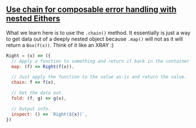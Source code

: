 ## [Use chain for composable error handling with nested Eithers](https://egghead.io/lessons/javascript-composable-error-handling-with-either)

What we learn here is to use the `.chain()` method. It essentially is just a way to get data out of a deeply nested object because `.map()` will not as it will return a `Box(f(x))`. Think of it like an XRAY :)

```js
Right = (x) => ({
  // Apply a function to something and return it back in the container
  map: (f) => Right(f(x)),

  // Just apply the function to the value as-is and return the value.
  chain: f => f(x),

  // Get the data out.
  fold: (f, g) => g(x),

  // Output info.
  inspect: () => `Right(${x})`,
})
```
